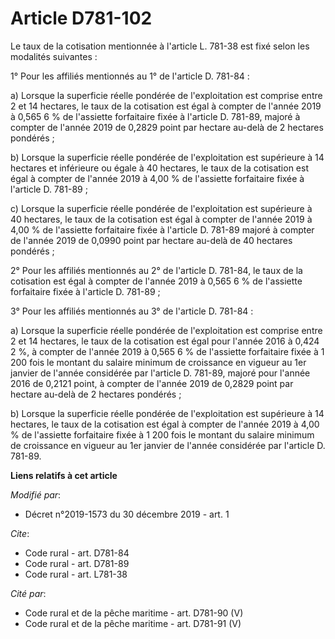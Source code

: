 # Article D781-102

Le taux de la cotisation mentionnée à l'article L. 781-38 est fixé selon les modalités suivantes :

1° Pour les affiliés mentionnés au 1° de l'article D. 781-84 :

a) Lorsque la superficie réelle pondérée de l'exploitation est comprise entre 2 et 14 hectares, le taux de la cotisation est
égal à compter de l'année 2019 à 0,565 6 % de l'assiette forfaitaire fixée à l'article D. 781-89, majoré à compter de l'année
2019 de 0,2829 point par hectare au-delà de 2 hectares pondérés ;

b) Lorsque la superficie réelle pondérée de l'exploitation est supérieure à 14 hectares et inférieure ou égale à 40 hectares,
le taux de la cotisation est égal à compter de l'année 2019 à 4,00 % de l'assiette forfaitaire fixée à l'article D. 781-89 ;

c) Lorsque la superficie réelle pondérée de l'exploitation est supérieure à 40 hectares, le taux de la cotisation est égal à
compter de l'année 2019 à 4,00 % de l'assiette forfaitaire fixée à l'article D. 781-89 majoré à compter de l'année 2019 de
0,0990 point par hectare au-delà de 40 hectares pondérés ;

2° Pour les affiliés mentionnés au 2° de l'article D. 781-84, le taux de la cotisation est égal à compter de l'année 2019 à
0,565 6 % de l'assiette forfaitaire fixée à l'article D. 781-89 ;

3° Pour les affiliés mentionnés au 3° de l'article D. 781-84 :

a) Lorsque la superficie réelle pondérée de l'exploitation est comprise entre 2 et 14 hectares, le taux de la cotisation est
égal pour l'année 2016 à 0,424 2 %, à compter de l'année 2019 à 0,565 6 % de l'assiette forfaitaire fixée à 1 200 fois le
montant du salaire minimum de croissance en vigueur au 1er janvier de l'année considérée par l'article D. 781-89, majoré pour
l'année 2016 de 0,2121 point, à compter de l'année 2019 de 0,2829 point par hectare au-delà de 2 hectares pondérés ;

b) Lorsque la superficie réelle pondérée de l'exploitation est supérieure à 14 hectares, le taux de la cotisation est égal à
compter de l'année 2019 à 4,00 % de l'assiette forfaitaire fixée à 1 200 fois le montant du salaire minimum de croissance en
vigueur au 1er janvier de l'année considérée par l'article D. 781-89.

**Liens relatifs à cet article**

_Modifié par_:

  - Décret n°2019-1573 du 30 décembre 2019 - art. 1

_Cite_:

  - Code rural - art. D781-84
  - Code rural - art. D781-89
  - Code rural - art. L781-38

_Cité par_:

  - Code rural et de la pêche maritime - art. D781-90 (V)
  - Code rural et de la pêche maritime - art. D781-91 (V)
